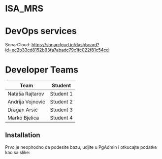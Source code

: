 # ISA_MRS



# DevOps services



SonarCloud: https://sonarcloud.io/dashboard?id=ec2b33cd8152b93fa7abadc79c1fc022f81c54cd


# Developer Teams

Team| Student
--- | ---
Nataša Rajtarov | Student 1
Andrija Vojnović | Student 2 
Dragan Arsić | Student 3
Marko Bjelica | Student 4

## Installation

Prvo je neophodno da podesite bazu, udjite u PgAdmin i otkucajte podatke kao sa slike:
